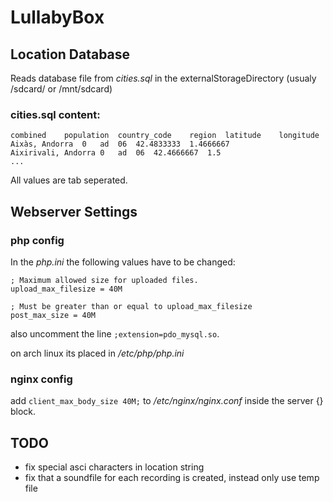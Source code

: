 LullabyBox
==========

## Location Database

Reads database file from *cities.sql* in the externalStorageDirectory (usualy /sdcard/ or /mnt/sdcard)

### cities.sql content:

```
combined	population	country_code	region	latitude	longitude
Aixàs, Andorra	0	ad	06	42.4833333	1.4666667
Aixirivali, Andorra	0	ad	06	42.4666667	1.5
...
```

All values are tab seperated.

## Webserver Settings

### php config

In the *php.ini* the following values have to be changed:

```
; Maximum allowed size for uploaded files.
upload_max_filesize = 40M

; Must be greater than or equal to upload_max_filesize
post_max_size = 40M
```

also uncomment the line `;extension=pdo_mysql.so`.

on arch linux its placed in */etc/php/php.ini*


### nginx config

add ```client_max_body_size 40M;``` to  */etc/nginx/nginx.conf* inside the server {} block.

## TODO

* fix special asci characters in location string
* fix that a soundfile for each recording is created, instead only use temp file